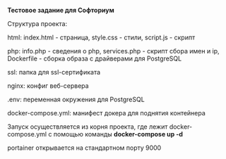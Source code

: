 **Тестовое задание для Софториум**

Структура проекта:

html: index.html - страница, style.css - стили, script.js - скрипт

php: info.php - сведения о php, services.php - скрипт сбора имен и ip, Dockerfile - сборка образа с драйверами для PostgreSQL

ssl: папка для ssl-сертификата

nginx: конфиг веб-сервера

.env: переменная окружения для PostgreSQL

docker-compose.yml: манифест докера для поднятия контейнера


Запуск осуществляется из корня проекта, где лежит docker-compose.yml с помощью команды **docker-compose up -d**

portainer открывается на стандартном порту 9000
